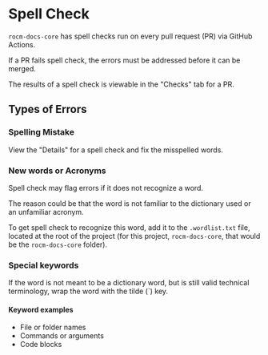 # Spell Check

`rocm-docs-core` has spell checks run on every pull request (PR) via GitHub Actions.

If a PR fails spell check, the errors must be addressed before it can be merged.

The results of a spell check is viewable in the "Checks" tab for a PR.

## Types of Errors

### Spelling Mistake

View the "Details" for a spell check and fix the misspelled words.

### New words or Acronyms

Spell check may flag errors if it does not recognize a word.

The reason could be that the word is not familiar to the dictionary used
or an unfamiliar acronym.

To get spell check to recognize this word, add it to the `.wordlist.txt` file,
located at the root of the project (for this project, `rocm-docs-core`,
that would be the `rocm-docs-core` folder).

### Special keywords

If the word is not meant to be a dictionary word, but is still valid
technical terminology, wrap the word with the tilde (`) key.

#### Keyword examples

- File or folder names
- Commands or arguments
- Code blocks
